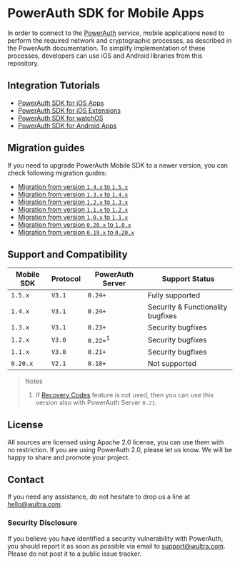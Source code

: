 # PowerAuth SDK for Mobile Apps

In order to connect to the [PowerAuth](https://www.wultra.com/product/powerauth-mobile-security-suite) service, mobile applications need to perform the required network and cryptographic processes, as described in the PowerAuth documentation. To simplify implementation of these processes, developers can use iOS and Android libraries from this repository.

## Integration Tutorials

- [PowerAuth SDK for iOS Apps](./docs/PowerAuth-SDK-for-iOS.md)
- [PowerAuth SDK for iOS Extensions](./docs/PowerAuth-SDK-for-iOS-Extensions.md)
- [PowerAuth SDK for watchOS](./docs/PowerAuth-SDK-for-watchOS.md)
- [PowerAuth SDK for Android Apps](./docs/PowerAuth-SDK-for-Android.md)

## Migration guides

If you need to upgrade PowerAuth Mobile SDK to a newer version, you can check following migration guides:

- [Migration from version `1.4.x` to `1.5.x`](docs/Migration-from-1.4-to-1.5.md)
- [Migration from version `1.3.x` to `1.4.x`](docs/Migration-from-1.3-to-1.4.md)
- [Migration from version `1.2.x` to `1.3.x`](docs/Migration-from-1.2-to-1.3.md)
- [Migration from version `1.1.x` to `1.2.x`](docs/Migration-from-1.1-to-1.2.md)
- [Migration from version `1.0.x` to `1.1.x`](docs/Migration-from-1.0-to-1.1.md)
- [Migration from version `0.20.x` to `1.0.x`](docs/Migration-from-0.20-to-1.0.md)
- [Migration from version `0.19.x` to `0.20.x`](docs/Migration-from-0.19-to-0.20.md)

## Support and Compatibility

| Mobile SDK | Protocol | PowerAuth Server    | Support Status                    |
|------------|----------|---------------------|-----------------------------------|
| `1.5.x`    | `V3.1`   | `0.24+`             | Fully supported                   |
| `1.4.x`    | `V3.1`   | `0.24+`             | Security & Functionality bugfixes |
| `1.3.x`    | `V3.1`   | `0.23+`             | Security bugfixes                 |
| `1.2.x`    | `V3.0`   | `0.22+`<sup>1</sup> | Security bugfixes                 |
| `1.1.x`    | `V3.0`   | `0.21+`             | Security bugfixes                 |
| `0.20.x`   | `V2.1`   | `0.18+`             | Not supported                     |

> Notes
> 1. If [Recovery Codes](https://github.com/wultra/powerauth-crypto/blob/develop/docs/Activation-Recovery.md) feature is not used, then you can 
>    use this version also with PowerAuth Server `0.21`.

## License

All sources are licensed using Apache 2.0 license, you can use them with no restriction. If you are using PowerAuth 2.0, please let us know. We will be happy to share and promote your project.

## Contact

If you need any assistance, do not hesitate to drop us a line at [hello@wultra.com](mailto:hello@wultra.com).

### Security Disclosure

If you believe you have identified a security vulnerability with PowerAuth, you should report it as soon as possible via email to [support@wultra.com](mailto:support@wultra.com). Please do not post it to a public issue tracker.